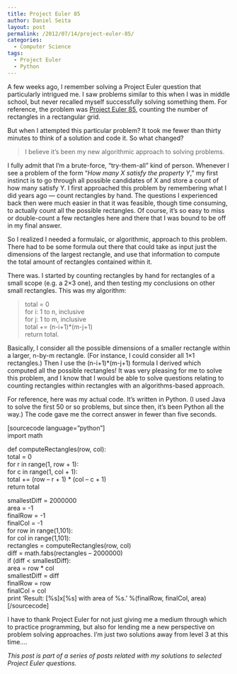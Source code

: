 ```yaml
---
title: Project Euler 85
author: Daniel Seita
layout: post
permalink: /2012/07/14/project-euler-85/
categories:
  - Computer Science
tags:
  - Project Euler
  - Python
---
```

A few weeks ago, I remember solving a Project Euler question that particularly intrigued me. I saw problems similar to this when I was in middle school, but never recalled myself successfully solving something them. For reference, the problem was [Project Euler 85][1], counting the number of rectangles in a rectangular grid.

But when I attempted this particular problem? It took me fewer than thirty minutes to think of a solution and code it. So what changed?

> I believe it&#8217;s been my new algorithmic approach to solving problems.

I fully admit that I&#8217;m a brute-force, &#8220;try-them-all&#8221; kind of person. Whenever I see a problem of the form &#8220;*How many X satisfy the property Y*,&#8221; my first instinct is to go through all possible candidates of X and store a count of how many satisfy Y. I first approached this problem by remembering what I did years ago &#8212; count rectangles by hand. The questions I experienced back then were much easier in that it was feasible, though time consuming, to actually count all the possible rectangles. Of course, it&#8217;s so easy to miss or double-count a few rectangles here and there that I was bound to be off in my final answer.

So I realized I needed a formulaic, or algorithmic, approach to this problem. There had to be some formula out there that could take as input just the dimensions of the largest rectangle, and use that information to compute the total amount of rectangles contained within it.

There was. I started by counting rectangles by hand for rectangles of a small scope (e.g. a 2&#215;3 one), and then testing my conclusions on other small rectangles. This was my algorithm:

> total = 0  
> for i: 1 to n, inclusive  
> for j: 1 to m, inclusive  
> total += (n-i+1)*(m-j+1)  
> return total. 

Basically, I consider all the possible dimensions of a smaller rectangle within a larger, n-by-m rectangle. (For instance, I could consider all 1&#215;1 rectangles.) Then I use the (n-i+1)*(m-j+1) formula I derived which computed all the possible rectangles! It was very pleasing for me to solve this problem, and I know that I would be able to solve questions relating to counting rectangles within rectangles with an algorithms-based approach.

For reference, here was my actual code. It&#8217;s written in Python. (I used Java to solve the first 50 or so problems, but since then, it&#8217;s been Python all the way.) The code gave me the correct answer in fewer than five seconds.

[sourcecode language=&#8221;python&#8221;]  
import math

def computeRectangles(row, col):  
total = 0  
for r in range(1, row + 1):  
for c in range(1, col + 1):  
total += (row &#8211; r + 1) * (col &#8211; c + 1)  
return total

smallestDiff = 2000000  
area = -1  
finalRow = -1  
finalCol = -1  
for row in range(1,101):  
for col in range(1,101):  
rectangles = computeRectangles(row, col)  
diff = math.fabs(rectangles &#8211; 2000000)  
if (diff < smallestDiff):  
area = row * col  
smallestDiff = diff  
finalRow = row  
finalCol = col  
print &#8216;Result: [%s]x[%s] with area of %s.&#8217; %(finalRow, finalCol, area)  
[/sourcecode]

I have to thank Project Euler for not just giving me a medium through which to practice programming, but also for lending me a new perspective on problem solving approaches. I&#8217;m just two solutions away from level 3 at this time&#8230;.

*This post is part of a series of posts related with my solutions to selected Project Euler questions.*

 [1]: http://projecteuler.net/problem=85